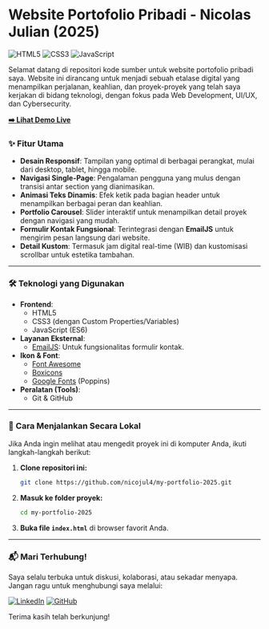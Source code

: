 # Website Portofolio Pribadi - Nicolas Julian (2025)

![HTML5](https://img.shields.io/badge/html5-%23E34F26.svg?style=for-the-badge&logo=html5&logoColor=white) ![CSS3](https://img.shields.io/badge/css3-%231572B6.svg?style=for-the-badge&logo=css3&logoColor=white) ![JavaScript](https://img.shields.io/badge/javascript-%23323330.svg?style=for-the-badge&logo=javascript&logoColor=%23F7DF1E)

Selamat datang di repositori kode sumber untuk website portofolio pribadi saya. Website ini dirancang untuk menjadi sebuah etalase digital yang menampilkan perjalanan, keahlian, dan proyek-proyek yang telah saya kerjakan di bidang teknologi, dengan fokus pada Web Development, UI/UX, dan Cybersecurity.

**[➡️ Lihat Demo Live](https://my-portfolio-2025-six-xi.vercel.app/)**


### ✨ Fitur Utama

-   **Desain Responsif**: Tampilan yang optimal di berbagai perangkat, mulai dari desktop, tablet, hingga mobile.
-   **Navigasi Single-Page**: Pengalaman pengguna yang mulus dengan transisi antar section yang dianimasikan.
-   **Animasi Teks Dinamis**: Efek ketik pada bagian header untuk menampilkan berbagai peran dan keahlian.
-   **Portfolio Carousel**: Slider interaktif untuk menampilkan detail proyek dengan navigasi yang mudah.
-   **Formulir Kontak Fungsional**: Terintegrasi dengan **EmailJS** untuk mengirim pesan langsung dari website.
-   **Detail Kustom**: Termasuk jam digital real-time (WIB) dan kustomisasi scrollbar untuk estetika tambahan.

---

### 🛠️ Teknologi yang Digunakan

-   **Frontend**:
    -   HTML5
    -   CSS3 (dengan Custom Properties/Variables)
    -   JavaScript (ES6)
-   **Layanan Eksternal**:
    -   [EmailJS](https://www.emailjs.com/): Untuk fungsionalitas formulir kontak.
-   **Ikon & Font**:
    -   [Font Awesome](https://fontawesome.com/)
    -   [Boxicons](https://boxicons.com/)
    -   [Google Fonts](https://fonts.google.com/) (Poppins)
-   **Peralatan (Tools)**:
    -   Git & GitHub

---

### 🚀 Cara Menjalankan Secara Lokal

Jika Anda ingin melihat atau mengedit proyek ini di komputer Anda, ikuti langkah-langkah berikut:

1.  **Clone repositori ini:**
    ```bash
    git clone https://github.com/nicojul4/my-portfolio-2025.git
2.  **Masuk ke folder proyek:**
    ```bash
    cd my-portfolio-2025
    ```
3.  **Buka file `index.html`** di browser favorit Anda.

---

### 📬 Mari Terhubung!

Saya selalu terbuka untuk diskusi, kolaborasi, atau sekadar menyapa. Jangan ragu untuk menghubungi saya melalui:

[![LinkedIn](https://img.shields.io/badge/linkedin-%230077B5.svg?style=for-the-badge&logo=linkedin&logoColor=white)](https://www.linkedin.com/in/nicojuli4/)
[![GitHub](https://img.shields.io/badge/github-%23121011.svg?style=for-the-badge&logo=github&logoColor=white)](https://github.com/nicojul4)

Terima kasih telah berkunjung!
